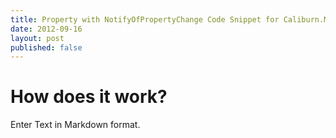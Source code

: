 ```yaml
---
title: Property with NotifyOfPropertyChange Code Snippet for Caliburn.Micro
date: 2012-09-16
layout: post
published: false
---
```


# How does it work?

Enter Text in Markdown format.